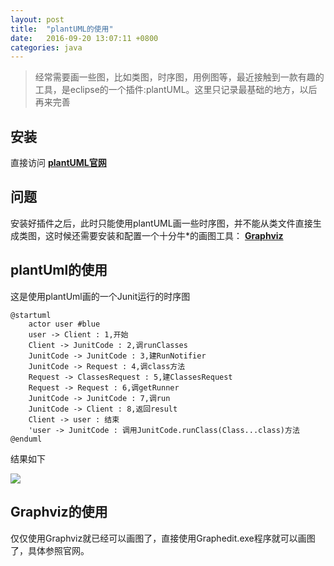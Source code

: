 ```yaml
---
layout: post
title:	"plantUML的使用"
date:	2016-09-20 13:07:11 +0800
categories:	java
---
```



> 经常需要画一些图，比如类图，时序图，用例图等，最近接触到一款有趣的工具，是eclipse的一个插件:plantUML。这里只记录最基础的地方，以后再来完善

## 安装
 直接访问 **[plantUML官网](http://plantuml.com/)**

## 问题
 安装好插件之后，此时只能使用plantUML画一些时序图，并不能从类文件直接生成类图，这时候还需要安装和配置一个十分牛*的画图工具： **[Graphviz](http://www.graphviz.org/)**

## plantUml的使用

  这是使用plantUml画的一个Junit运行的时序图

	@startuml
		actor user #blue 
		user -> Client : 1,开始
		Client -> JunitCode : 2,调runClasses
		JunitCode -> JunitCode : 3,建RunNotifier
		JunitCode -> Request : 4,调class方法
		Request -> ClassesRequest : 5,建ClassesRequest
		Request -> Request : 6,调getRunner
		JunitCode -> JunitCode : 7,调run
		JunitCode -> Client : 8,返回result
		Client -> user : 结束
		'user -> JunitCode : 调用JunitCode.runClass(Class...class)方法
	@enduml

 结果如下

 ![](/content/image/Junit-time.png)

## Graphviz的使用
 仅仅使用Graphviz就已经可以画图了，直接使用Graphedit.exe程序就可以画图了，具体参照官网。